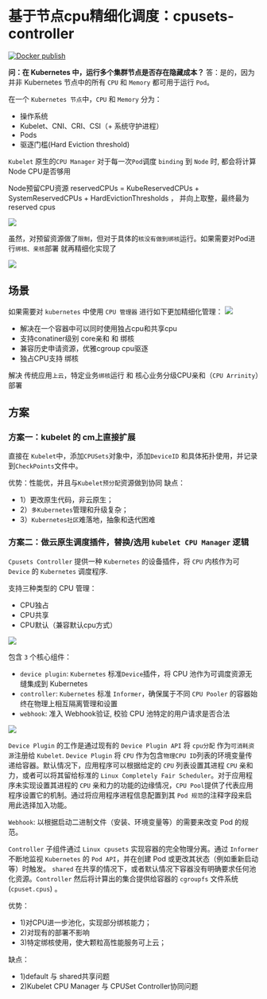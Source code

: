 # 基于节点cpu精细化调度：cpusets-controller
[![Docker publish](https://github.com/kubeservice-stack/cpusets-controller/actions/workflows/ci.yml/badge.svg?branch=main)](https://github.com/kubeservice-stack/cpusets-controller/actions/workflows/ci.yml)

**问：在 Kubernetes 中，运行多个集群节点是否存在隐藏成本？**
答：是的，因为并非 Kubernetes 节点中的所有 `CPU` 和 `Memory` 都可用于运行 `Pod`。

在一个 `Kubernetes 节点`中，`CPU` 和 `Memory` 分为：

- 操作系统
- Kubelet、CNI、CRI、CSI（+ 系统守护进程）
- Pods
- 驱逐门槛(Hard Eviction threshold)

`Kubelet` 原生的`CPU Manager` 对于每一次`Pod`调度 `binding` 到 `Node` 时, 都会将计算 Node CPU是否够用

Node预留CPU资源 reservedCPUs = KubeReservedCPUs + SystemReservedCPUs + HardEvictionThresholds ， 并向上取整，最终最为reserved cpus

![](https://www.kuberservice.cn/img/k8s-kubelet/cpu-manager.png)

虽然，对预留资源做了`限制`，但对于具体的`核没有做到绑核`运行。如果需要对Pod进行`绑核、亲核`部署 就再精细化实现了

![](https://www.kuberservice.cn/img/k8s-kubelet/cpu-manager-reserved.png)


## 场景

如果需要对 `kubernetes` 中使用 `CPU 管理器` 进行如下更加精细化管理：
![](https://www.kuberservice.cn/img/k8s-kubelet/cpu-pooler.png)

- 解决在一个容器中可以同时使用独占cpu和共享cpu
- 支持conatiner级别 core亲和 和 绑核
- 兼容历史申请资源，优雅cgroup cpu驱逐
- 独占CPU支持 绑核

解决 传统应用`上云`，特定业务`绑核`运行 和 核心业务分级CPU亲和（`CPU Arrinity`）部署

## 方案

### 方案一：kubelet 的 cm上直接扩展
直接在 `Kubelet`中，添加`CPUSets`对象中，添加`DeviceID` 和具体拓扑使用，并记录到`CheckPoints`文件中。

优势：性能优，并且与`Kubelet预分配`资源做到协同
缺点：
- 1）更改原生代码，非云原生；
- 2）`多Kubernetes`管理和升级复杂；
- 3）`Kubernetes社区`难落地，抽象和迭代困难

### 方案二：做云原生调度插件，替换/选用 `kubelet CPU Manager` 逻辑

`Cpusets Controller` 提供一种 `Kubernetes` 的设备插件，将 `CPU` 内核作为可 `Device` 的 `Kubernetes` 调度程序.

支持三种类型的 CPU 管理：
- CPU独占
- CPU共享
- CPU默认（兼容默认cpu方式）

![](https://www.kuberservice.cn/img/k8s-kubelet/cpuset.png)


包含 `3` 个核心组件：

- `device plugin`: `Kubernetes` 标准`Device`插件，将 CPU 池作为可调度资源无缝集成到 Kubernetes
- `controller`: `Kubernetes` 标准 `Informer`，确保属于不同 `CPU Pooler` 的容器始终在物理上相互隔离管理和设置
- `webhook`: 准入 Webhook验证, 校验 CPU 池特定的用户请求是否合法


![](https://www.kuberservice.cn/img/k8s-kubelet/controller-cpuset.png)

`Device Plugin` 的工作是通过现有的 `Device Plugin API` 将 `cpu分配` 作为`可消耗资源`注册给 `Kubelet`. `Device Plugin` 将 `CPU` 作为包含`物理CPU ID`列表的环境变量传递给容器。默认情况下，应用程序可以根据给定的 `CPU` 列表设置其进程 `CPU` 亲和力，或者可以将其留给标准的 `Linux Completely Fair Scheduler`。对于应用程序未实现设置其进程的 `CPU` 亲和力的功能的边缘情况，`CPU Pool`提供了代表应用程序设置它的机制。通过将应用程序进程信息配置到其 `Pod 规范`的注释字段来启用此选择加入功能。

`Webhook`: 以根据启动二进制文件（安装、环境变量等）的需要来改变 Pod 的规范。

`Controller` 子组件通过 `Linux cpusets` 实现容器的完全物理分离。通过 `Informer` 不断地监视 `Kubernetes` 的 `Pod API`，并在创建 Pod 或更改其状态（例如重新启动等）时触发。 `shared` 在共享的情况下，或者默认情况下容器没有明确要求任何池化资源。`Controller` 然后将计算出的集合提供给容器的 `cgroupfs` 文件系统 (`cpuset.cpus`) 。

优势：
- 1)对CPU进一步池化，实现部分绑核能力；
- 2)对现有的部署不影响
- 3)特定绑核使用，使大颗粒高性能服务可上云；

缺点：
- 1)default 与 shared共享问题
- 2)Kubelet CPU Manager 与 CPUSet Controller协同问题




